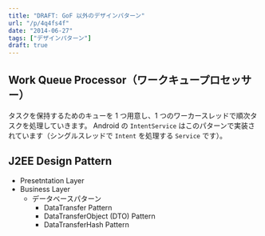 ```yaml
---
title: "DRAFT: GoF 以外のデザインパターン"
url: "/p/4q4fs4f"
date: "2014-06-27"
tags: ["デザインパターン"]
draft: true
---
```


Work Queue Processor（ワークキュープロセッサー）
----

タスクを保持するためのキューを 1 つ用意し、1 つのワーカースレッドで順次タスクを処理していきます。
Android の `IntentService` はこのパターンで実装されています（シングルスレッドで `Intent` を処理する `Service` です）。


J2EE Design Pattern <!-- 2014-06-12 -->
----

- Presetntation Layer
- Business Layer
    - データベースパターン
        - DataTransfer Pattern
        - DataTransferObject (DTO) Pattern
        - DataTransferHash Pattern

